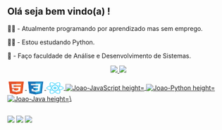 ## Olá seja bem vindo(a) !

👨‍💻  - Atualmente programando por aprendizado mas sem emprego.

👨‍🎓  - Estou estudando Python.

🏫  - Faço faculdade de Análise e Desenvolvimento de Sistemas.

<div align="center">
  <a href="https://github.com/rafaballerini">
  <img height="180em" src="https://github-readme-stats.vercel.app/api?username=JoaoVitor2003&show_icons=true&theme=midnight-purple&include_all_commits=true&count_private=true"/>
  <img height="180em" src="https://github-readme-stats.vercel.app/api/top-langs/?username=JoaoVitor2003&layout=compact&langs_count=7&theme=midnight-purple"/>
</div>
<br>
<img align="center" alt="Joao-HTML" height="30" width="40" src="https://raw.githubusercontent.com/devicons/devicon/master/icons/html5/html5-original.svg">
<img align="center" alt="Joao-CSS" height="30" width="40" src="https://raw.githubusercontent.com/devicons/devicon/master/icons/css3/css3-original.svg">
<img align="center" alt="Rafa-React" height="30" width="40" src="https://raw.githubusercontent.com/devicons/devicon/master/icons/react/react-original.svg">
<img align="center" alt="Joao-JavaScript height="30" width="30" src="https://cdn.jsdelivr.net/gh/devicons/devicon/icons/javascript/javascript-original.svg" />
<img align="center" alt="Joao-Python height="30" width="40" src="https://cdn.jsdelivr.net/gh/devicons/devicon/icons/python/python-original-wordmark.svg" />
<img align="center" alt="Joao-Java height="30" width="40" src="https://cdn.jsdelivr.net/gh/devicons/devicon/icons/java/java-original-wordmark.svg" />\

##

<div>
  <a href="https://instagram.com/jao.vitor03" target="_blank"><img src="https://img.shields.io/badge/-Instagram-%23E4405F?style=for-the-badge&logo=instagram&logoColor=purple" target="_blank"></a>
  <a href = "mailto:joaovitor.oliveira1912@gmail.com"><img src="https://img.shields.io/badge/-Gmail-%23333?style=for-the-badge&logo=gmail&logoColor=white" target="_blank"></a>
  <a href="https://www.linkedin.com/in/joaovitoroliveirapereira/" target="_blank"><img src="https://img.shields.io/badge/-LinkedIn-%230077B5?style=for-the-badge&logo=linkedin&logoColor=white" target="_blank"></a> 
  
</div>
